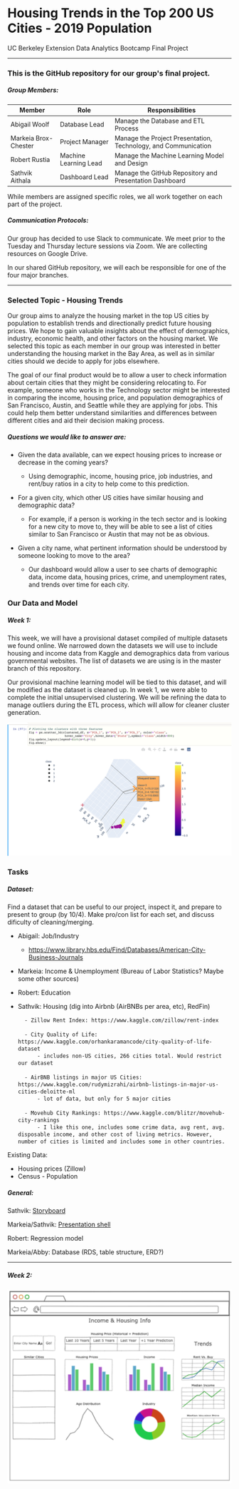 # Housing Trends in the Top 200 US Cities - 2019 Population 

UC Berkeley Extension Data Analytics Bootcamp Final Project

---

### This is the GitHub repository for our group's final project. 

##### Group Members:

| Member               	| Role 	                 | Responsibilities                                                 |
|----------------------	|---------------------   | -------------                                                    |
| Abigail Woolf        	|  Database Lead    	   |  Manage the Database and ETL Process      	                      |
| Markeia Brox-Chester 	|  Project Manager       |  Manage the Project Presentation, Technology, and Communication  |
| Robert Rustia        	|  Machine Learning Lead |  Manage the Machine Learning Model and Design 	                  |
| Sathvik Aithala      	|  Dashboard Lead  	     |  Manage the GitHub Repository and Presentation Dashboard         |

While members are assigned specific roles, we all work together on each part of the project. 

##### Communication Protocols:

Our group has decided to use Slack to communicate. We meet prior to the Tuesday and Thursday lecture sessions via Zoom. We are collecting resources on Google Drive.

In our shared GitHub repository, we will each be responsible for one of the four major branches. 

---

### Selected Topic - Housing Trends

Our group aims to analyze the housing market in the top US cities by population to establish trends and directionally predict future housing prices. We hope to gain valuable insights about the effect of demographics, industry, economic health, and other factors on the housing market. We selected this topic as each member in our group was interested in better understanding the housing market in the Bay Area, as well as in similar cities should we decide to apply for jobs elsewhere. 

The goal of our final product would be to allow a user to check information about certain cities that they might be considering relocating to. For example, someone who works in the Technology sector might be interested in comparing the income, housing price, and population demographics of San Francisco, Austin, and Seattle while they are applying for jobs. This could help them better understand similarities and differences between different cities and aid their decision making process. 

##### Questions we would like to answer are:

- Given the data available, can we expect housing prices to increase or decrease in the coming years?
    - Using demographic, income, housing price, job industries, and rent/buy ratios in a city to help come to this prediction.
    
- For a given city, which other US cities have similar housing and demographic data?
    - For example, if a person is working in the tech sector and is looking for a new city to move to, they will be able to see a list of cities similar to San Francisco or Austin that may not be as obvious.
    
- Given a city name, what pertinent information should be understood by someone looking to move to the area?
    - Our dashboard would allow a user to see charts of demographic data, income data, housing prices, crime, and unemployment rates, and trends over time for each city. 

### Our Data and Model

##### Week 1:
This week, we will have a provisional dataset compiled of multiple datasets we found online. We narrowed down the datasets we will use to include housing and income data from Kaggle and demographics data from various governmental websites. The list of datasets we are using is in the master branch of this repository.

Our provisional machine learning model will be tied to this dataset, and will be modified as the dataset is cleaned up. In week 1, we were able to complete the initial unsupervised clustering. We will be refining the data to manage outliers during the ETL process, which will allow for cleaner cluster generation.

![Initial 3D PCA](ML_initial.png)



### Tasks

##### Dataset:

Find a dataset that can be useful to our project, inspect it, and prepare to present to group (by 10/4). Make pro/con list for each set, and discuss dificulty of cleaning/merging.

- Abigail: Job/Industry
    
    - https://www.library.hbs.edu/Find/Databases/American-City-Business-Journals
    
- Markeia: Income & Unemployment (Bureau of Labor Statistics? Maybe some other sources)
- Robert: Education
- Sathvik: Housing (dig into Airbnb (AirBNBs per area, etc), RedFin)

        - Zillow Rent Index: https://www.kaggle.com/zillow/rent-index
        
        - City Quality of Life: https://www.kaggle.com/orhankaramancode/city-quality-of-life-dataset
            - includes non-US cities, 266 cities total. Would restrict our dataset
            
        - AirBNB listings in major US Cities: https://www.kaggle.com/rudymizrahi/airbnb-listings-in-major-us-cities-deloitte-ml
            - lot of data, but only for 5 major cities
            
        - Movehub City Rankings: https://www.kaggle.com/blitzr/movehub-city-rankings
            - I like this one, includes some crime data, avg rent, avg. disposable income, and other cost of living metrics. However, number of cities is limited and includes some in other countries.
            

Existing Data:
- Housing prices (Zillow)
- Census - Population

##### General:

Sathvik: [Storyboard](https://docs.google.com/presentation/d/1yOjyyuVjfLKEzjmWsgEEYL0i5rm6rVszQStrF1ioT3U/edit?usp=sharing)

Markeia/Sathvik: [Presentation shell](https://docs.google.com/presentation/d/19LbeI1SnXbS9LMt2tOaSCie8oN6crO4C3PowU80XueA/edit#slide=id.g9dfee94963_0_298)

Robert: Regression model

Markeia/Abby: Database (RDS, table structure, ERD?)

---


##### Week 2:

![Dashboard Design](Images/Dashboard_Design.png)
